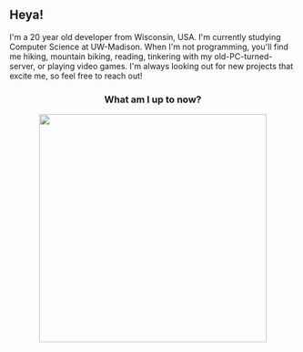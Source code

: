 ## Heya! 
I'm a 20 year old developer from Wisconsin, USA. I'm currently studying Computer Science at UW-Madison. When I'm not programming, you'll find me hiking, mountain biking, reading, tinkering with my old-PC-turned-server, or playing video games. I'm always looking out for new projects that excite me, so feel free to reach out!

<h3 align="center">What am I up to now?</h3>
<p align="center"><a href="https://github.com/TetraTsunami/discord-preview"><img width="400" src="https://dsc-readme.tsuni.dev/api/user/214167454291722241"></img></a></p>

<!--
**TetraTsunami/TetraTsunami** is a ✨ _special_ ✨ repository because its `README.md` (this file) appears on your GitHub profile.

Here are some ideas to get you started:

- 🔭 I’m currently working on ...
- 🌱 I’m currently learning ...
- 👯 I’m looking to collaborate on ...
- 🤔 I’m looking for help with ...
- 💬 Ask me about ...
- 📫 How to reach me: ...
- 😄 Pronouns: ...
- ⚡ Fun fact: ...
-->
